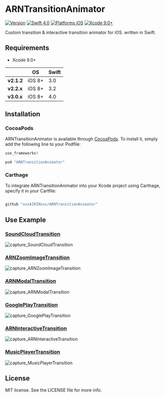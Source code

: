 # ARNTransitionAnimator

[![Version](https://img.shields.io/cocoapods/v/ARNTransitionAnimator.svg?style=flat)](http://cocoadocs.org/docsets/ARNTransitionAnimator)
[![Swift 4.0](https://img.shields.io/badge/Swift-4.0-orange.svg?style=flat)](https://developer.apple.com/swift/)
[![Platforms iOS](https://img.shields.io/badge/Platforms-iOS-lightgray.svg?style=flat)](https://developer.apple.com/swift/)
[![Xcode 9.0+](https://img.shields.io/badge/Xcode-9.0+-blue.svg?style=flat)](https://developer.apple.com/swift/)

Custom transition & interactive transition animator for iOS. written in Swift.

## Requirements

* Xcode 9.0+

|            | OS                         | Swift         |
|------------|------------------|--------------|
| **v2.1.2** | iOS 8+ | 3.0      |
| **v2.2.x** | iOS 8+ | 3.2      |
| **v3.0.x** | iOS 8+ | 4.0      |

## Installation

### CocoaPods

ARNTransitionAnimator is available through [CocoaPods](http://cocoapods.org). To install
it, simply add the following line to your Podfile:

```ruby
use_frameworks!

pod "ARNTransitionAnimator"
```

### Carthage

To integrate ARNTransitionAnimator into your Xcode project using Carthage, specify it in your Cartfile:

```ruby

github "xxxAIRINxxx/ARNTransitionAnimator"

```


## Use Example

### [SoundCloudTransition](https://github.com/xxxAIRINxxx/SoundCloudTransition)

![capture_SoundCloudTransition](gifs/SoundCloudTransition.gif "capture_SoundCloudTransition")


### [ARNZoomImageTransition](https://github.com/xxxAIRINxxx/ARNZoomImageTransition)

![capture_ARNZoomImageTransition](gifs/ARNZoomImageTransition.gif "capture_ARNZoomImageTransition")


### [ARNModalTransition](https://github.com/xxxAIRINxxx/ARNModalTransition)

![capture_ARNModalTransition](gifs/ARNModalTransition.gif "capture_ARNModalTransition")


### [GooglePlayTransition](https://github.com/xxxAIRINxxx/GooglePlayTransition)

![capture_GooglePlayTransition](gifs/GooglePlayTransition.gif "capture_GooglePlayTransition")


### [ARNInteractiveTransition](https://github.com/xxxAIRINxxx/ARNInteractiveTransition)

![capture_ARNInteractiveTransition](gifs/ARNInteractiveTransition.gif "capture_ARNInteractiveTransition")

### [MusicPlayerTransition](https://github.com/xxxAIRINxxx/MusicPlayerTransition)
![capture_MusicPlayerTransition](gifs/MusicPlayerTransition.gif "capture_MusicPlayerTransition")

## License

MIT license. See the LICENSE file for more info.
